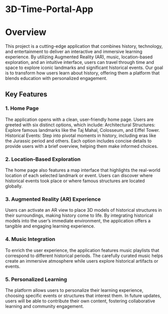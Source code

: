 # 3D-Time-Portal-App

<h1>Overview</h1>
This project is a cutting-edge application that combines history, technology, and entertainment to deliver an interactive and immersive learning experience. By utilizing Augmented Reality (AR), music, location-based exploration, and an intuitive interface, users can travel through time and space to explore iconic landmarks and significant historical events. Our goal is to transform how users learn about history, offering them a platform that blends education with personalized engagement.

<h2>Key Features</h2>
<h3>1. Home Page</h3>
The application opens with a clean, user-friendly home page.
Users are greeted with six distinct options, which include:
Architectural Structures: Explore famous landmarks like the Taj Mahal, Colosseum, and Eiffel Tower.
Historical Events: Step into pivotal moments in history, including eras like the Jurassic period and others.
Each option includes concise details to provide users with a brief overview, helping them make informed choices.

<h3>2. Location-Based Exploration</h3>
The home page also features a map interface that highlights the real-world location of each selected landmark or event.
Users can discover where historical events took place or where famous structures are located globally.

<h3>3. Augmented Reality (AR) Experience</h3>
Users can activate an AR view to place 3D models of historical structures in their surroundings, making history come to life.
By integrating historical models into the user’s immediate environment, the application offers a tangible and engaging learning experience.

<h3>4. Music Integration</h3>
To enrich the user experience, the application features music playlists that correspond to different historical periods.
The carefully curated music helps create an immersive atmosphere while users explore historical artifacts or events.

<h3>5. Personalized Learning</h3>
The platform allows users to personalize their learning experience, choosing specific events or structures that interest them.
In future updates, users will be able to contribute their own content, fostering collaborative learning and community engagement.
